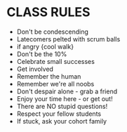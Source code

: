 # CLASS RULES

- Don't be condescending
- Latecomers pelted with scrum balls
- if angry {cool walk}
- Don't be the 10%
- Celebrate small successes
- Get involved
- Remember the human
- Remember we're all noobs
- Don't despair alone - grab a friend
- Enjoy your time here - or get out!
- There are NO stupid questions!
- Respect your fellow students
- If stuck, ask your cohort family